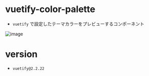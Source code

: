 # vuetify-color-palette

- `vuetify` で設定したテーマカラーをプレビューするコンポーネント

![image](https://user-images.githubusercontent.com/26742929/79736516-e2831180-8334-11ea-9b83-278c56e8b729.png)

# version

- `vuetify@2.2.22`
